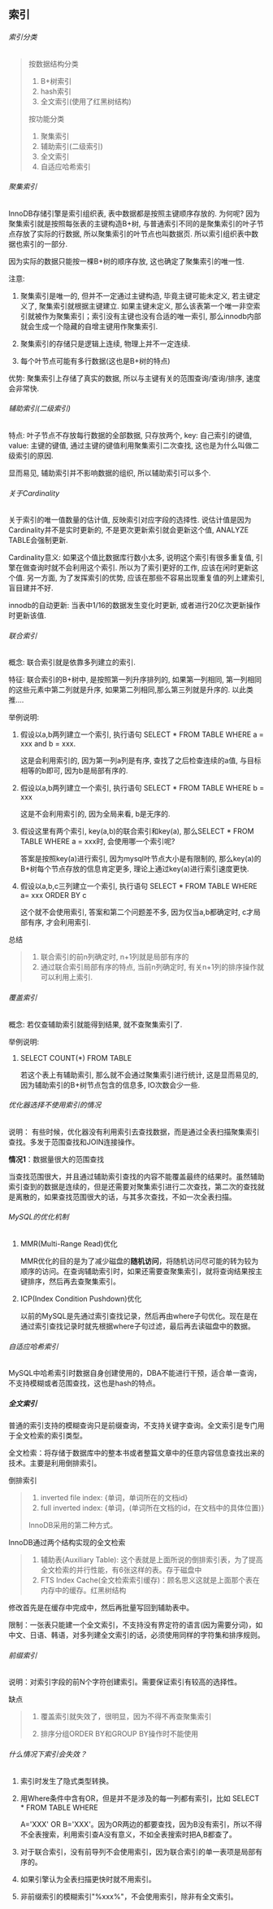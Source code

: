 ## 索引

###### 索引分类

>按数据结构分类
>
>1. B+树索引
>2. hash索引
>3. 全文索引(使用了红黑树结构)
>
>按功能分类
>
>1. 聚集索引
>2. 辅助索引(二级索引)
>3. 全文索引
>4. 自适应哈希索引

###### 聚集索引

InnoDB存储引擎是索引组织表, 表中数据都是按照主键顺序存放的. 为何呢? 因为聚集索引就是按照每张表的主键构造B+树, 与普通索引不同的是聚集索引的叶子节点存放了实际的行数据, 所以聚集索引的叶节点也叫数据页. 所以索引组织表中数据也索引的一部分.

因为实际的数据只能按一棵B+树的顺序存放, 这也确定了聚集索引的唯一性. 

注意: 

1. 聚集索引是唯一的, 但并不一定通过主键构造, 毕竟主键可能未定义,  若主键定义了, 聚集索引就根据主键建立. 如果主键未定义, 那么该表第一个唯一非空索引就被作为聚集索引；索引没有主键也没有合适的唯一索引, 那么innodb内部就会生成一个隐藏的自增主键用作聚集索引.
2. 聚集索引的存储只是逻辑上连续, 物理上并不一定连续.

3. 每个叶节点可能有多行数据(这也是B+树的特点)

优势: 聚集索引上存储了真实的数据, 所以与主键有关的范围查询/查询/排序, 速度会非常快.

###### 辅助索引(二级索引)

特点: 叶子节点不存放每行数据的全部数据, 只存放两个, key: 自己索引的键值, value: 主键的键值, 通过主键的键值利用聚集索引二次查找, 这也是为什么叫做二级索引的原因. 

显而易见, 辅助索引并不影响数据的组织, 所以辅助索引可以多个.

###### 关于Cardinality

关于索引的唯一值数量的估计值, 反映索引对应字段的选择性. 说估计值是因为Cardinality并不是实时更新的, 不是更次更新索引就会更新这个值, ANALYZE TABLE会强制更新. 

Cardinality意义: 如果这个值比数据库行数小太多, 说明这个索引有很多重复值, 引擎在做查询时就不会利用这个索引. 所以为了索引更好的工作, 应该在闲时更新这个值.  另一方面, 为了发挥索引的优势, 应该在那些不容易出现重复值的列上建索引, 盲目建并不好. 

innodb的自动更新: 当表中1/16的数据发生变化时更新, 或者进行20亿次更新操作时更新该值.

###### 联合索引

概念: 联合索引就是依靠多列建立的索引.

特征: 联合索引的B+树中, 是按照第一列升序排列的, 如果第一列相同, 第一列相同的这些元素中第二列就是升序, 如果第二列相同,那么第三列就是升序的. 以此类推....

举例说明:

1. 假设以a,b两列建立一个索引, 执行语句 SELECT * FROM TABLE WHERE a = xxx and b = xxx.

   这是会利用索引的, 因为第一列a列是有序, 查找了之后检查连续的a值, 与目标相等的b即可, 因为b是局部有序的.

2. 假设以a,b两列建立一个索引, 执行语句 SELECT * FROM TABLE WHERE b = xxx

   这是不会利用索引的, 因为全局来看, b是无序的.

3. 假设这里有两个索引, key(a,b)的联合索引和key(a), 那么SELECT * FROM TABLE WHERE a = xxx时, 会使用哪一个索引呢?

   答案是按照key(a)进行索引, 因为mysql叶节点大小是有限制的, 那么key(a)的B+树每个节点存放的信息肯定更多, 理论上通过key(a)进行索引速度更快.

4. 假设以a,b,c三列建立一个索引, 执行语句 SELECT * FROM TABLE WHERE a= xxx ORDER BY c 

   这个就不会使用索引, 答案和第二个问题差不多, 因为仅当a,b都确定时, c才局部有序, 才会利用索引.

总结

>1. 联合索引的前n列确定时, n+1列就是局部有序的
>2. 通过联合索引局部有序的特点, 当前n列确定时, 有关n+1列的排序操作就可以利用上索引.

###### 覆盖索引

概念: 若仅查辅助索引就能得到结果, 就不查聚集索引了.

举例说明:

1. SELECT COUNT(*) FROM  TABLE

   若这个表上有辅助索引,  那么就不会通过聚集索引进行统计, 这是显而易见的, 因为辅助索引的B+树节点包含的信息多, IO次数会少一些.

   
###### 优化器选择不使用索引的情况

说明： 有些时候，优化器没有利用索引去查找数据，而是通过全表扫描聚集索引查找。多发于范围查找和JOIN连接操作。

**情况1**：数据量很大的范围查找

当查找范围很大，并且通过辅助索引查找的内容不能覆盖最终的结果时。虽然辅助索引查到的数据是连续的，但是还需要对聚集索引进行二次查找，第二次的查找就是离散的，如果查找范围很大的话，与其多次查找，不如一次全表扫描。

###### MySQL的优化机制

1. MMR(Multi-Range Read)优化

   MMR优化的目的是为了减少磁盘的**随机访问**，将随机访问尽可能的转为较为顺序的访问。在查询辅助索引时，如果还需要查聚集索引，就将查询结果按主键排序，然后再去查聚集索引。

2. ICP(Index Condition Pushdown)优化

   以前的MySQL是先通过索引查找记录，然后再由where子句优化。现在是在通过索引查找记录时就先根据where子句过滤，最后再去读磁盘中的数据。

###### 自适应哈希索引

MySQL中哈希索引时数据自身创建使用的，DBA不能进行干预，适合单一查询，不支持模糊或者范围查找，这也是hash的特点。

##### 全文索引

普通的索引支持的模糊查询只是前缀查询，不支持关键字查询。全文索引是专门用于全文检索的索引类型。

全文检索：将存储于数据库中的整本书或者整篇文章中的任意内容信息查找出来的技术。主要是利用倒排索引。

倒排索引

>1. inverted file index: {单词，单词所在的文档id}
>2. full inverted index: {单词，(单词所在文档的id，在文档中的具体位置)}
>
>InnoDB采用的第二种方式。

InnoDB通过两个结构实现的全文检索

>1. 辅助表(Auxiliary Table): 这个表就是上面所说的倒排索引表，为了提高全文检索的并行性能，有6张这样的表。存于磁盘中
>2. FTS Index Cache(全文检索索引缓存)：顾名思义这就是上面那个表在内存中的缓存。红黑树结构

修改首先是在缓存中完成中，然后再批量写回到辅助表中。

限制：一张表只能建一个全文索引，不支持没有界定符的语言(因为需要分词)，如中文、日语、韩语，对多列建全文索引的话，必须使用同样的字符集和排序规则。

###### 前缀索引

说明：对索引字段的前N个字符创建索引。需要保证索引有较高的选择性。

缺点

>1. 覆盖索引就失效了，很明显，因为不得不再查聚集索引
>
>2. 排序分组ORDER BY和GROUP BY操作时不能使用

###### 什么情况下索引会失效？

1. 索引时发生了隐式类型转换。

2. 用Where条件中含有OR，但是并不是涉及的每一列都有索引，比如 SELECT * FROM TABLE WHERE

   A='XXX' OR B='XXX'。因为OR两边的都要查找，因为B没有索引，所以不得不全表搜索，利用索引查A没有意义，不如全表搜索时把A,B都查了。

3. 对于联合索引，没有前导列不会使用索引，因为联合索引的单一表项是局部有序的。
4. 如果引擎认为全表扫描更快时就不用索引。
5. 非前缀索引的模糊索引"%xxx%"，不会使用索引，除非有全文索引。
